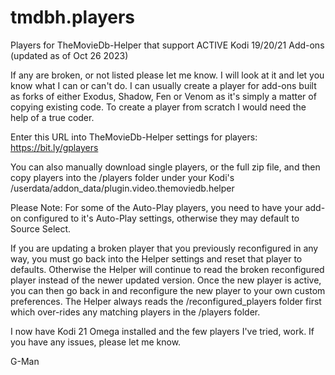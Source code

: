 # tmdbh.players

Players for TheMovieDb-Helper that support ACTIVE Kodi 19/20/21 Add-ons (updated as of Oct 26 2023) 

If any are broken, or not listed please let me know. I will look at it and let you know what I can or can't do. 
I can usually create a player for add-ons built as forks of either Exodus, Shadow, Fen or Venom as it's simply a matter of copying existing code. To create a player from scratch I would need the help of a true coder.

Enter this URL into TheMovieDb-Helper settings for players: https://bit.ly/gplayers

You can also manually download single players, or the full zip file, and then copy players into the /players folder under your Kodi's /userdata/addon_data/plugin.video.themoviedb.helper 

Please Note: For some of the Auto-Play players, you need to have your add-on configured to it's Auto-Play settings, otherwise they may default to Source Select.

If you are updating a broken player that you previously reconfigured in any way, you must go back into the Helper settings and reset that player to defaults. Otherwise the Helper will continue to read the broken reconfigured player instead of the newer updated version. Once the new player is active, you can then go back in and reconfigure the new player to your own custom preferences. The Helper always reads the /reconfigured_players folder first which over-rides any matching players in the /players folder. 

I now have Kodi 21 Omega installed and the few players I've tried, work. If you have any issues, please let me know.

G-Man